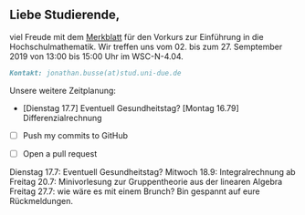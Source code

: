 ## Liebe Studierende,

viel Freude mit dem [Merkblatt](https://github.com/JonathanVorkurs/MathematikVorkurs2019/blob/master/MerkblattMathematikVorkurs2019.pdf) für den Vorkurs zur Einführung in die Hochschulmathematik. Wir treffen uns vom 02. bis zum 27. Semptember 2019 von 13:00 bis 15:00 Uhr im WSC-N-4.04.

```markdown
Kontakt: jonathan.busse(at)stud.uni-due.de
```
Unsere weitere Zeitplanung:
- [Dienstag 17.7] Eventuell Gesundheitstag?
[Montag 16.79] Differenzialrechnung
- [ ] Push my commits to GitHub
- [ ] Open a pull request


Dienstag 17.7: Eventuell Gesundheitstag?
Mitwoch 18.9: Integralrechnung
ab Freitag 20.7: Minivorlesung zur Gruppentheorie aus der linearen Algebra
Freitag 27.7: wie wäre es mit einem Brunch? Bin gespannt auf eure Rückmeldungen.

